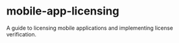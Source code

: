 # mobile-app-licensing
A guide to licensing mobile applications and implementing license verification.
